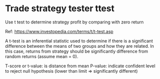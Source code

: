 # Trade strategy tester ttest
Use t test to determine strategy profit by comparing with zero return

Ref: https://www.investopedia.com/terms/t/t-test.asp

A t-test is an inferential statistic used to determine if there is a significant difference between the means of two groups and how they are related. In this case, returns from strategy should be significantly difference from random returns (assume mean = 0).

T-score or t-value: is distance from mean
P-value: indicate confident level to reject null hypothesis (lower than limit => significantly different)
